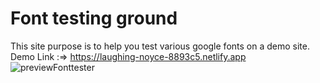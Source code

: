 # Font testing ground
This site purpose is to help you test various google fonts on a demo site.
Demo Link :=> https://laughing-noyce-8893c5.netlify.app
![previewFonttester](https://user-images.githubusercontent.com/67021050/112049887-7f0af080-8b50-11eb-8aee-1e7f4a8c6bd7.png)

